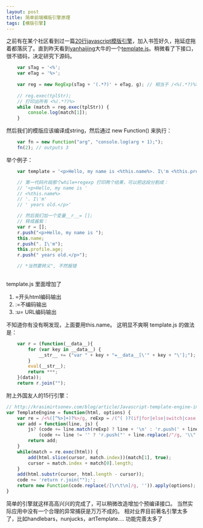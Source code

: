 ```yaml
---
layout: post
title: 简单前端模版引擎原理
tags: [模版引擎]
---
```



之前有在某个社区看到过一篇[20行javascript模版引擎](http://blog.jobbole.com/56689)，加入书签好久，拖延症拖着都落灰了。直到昨天看到[yanhaijing](https://github.com/yanhaijing)大牛的一个[template.js](https://github.com/yanhaijing/template.js)。稍微看了下接口，很不错码，决定研究下源码。

```js
    var sTag = '<%';
    var eTag = '%>';
    
    var reg = new RegExp(sTag + '(.*?)' + eTag, g); // 相当于 /<%(.*?)%>/g
    
    // reg.exec(tplStr);
    // 打印出所有 <%(.*?)%>
    while (match = reg.exec(tplStr)) {
        console.log(match[1]);
    }
```

然后我们的模版应该编译成string，然后通过 new Function() 来执行：

```js
    var fn = new Function("arg", "console.log(arg + 1);");
    fn(2); // outputs 3
```

举个例子：

```js
    var template = '<p>Hello, my name is <%this.name%>. I\'m <%this.profile.age%> years old.</p>';

    // 第一代码片段那个while+regexp 打印两个结果，可以把这段分割成：
    // '<p>Hello, my name is '
    // <%this.name%>
    // '. I\'m' 
    // ' years old.</p>'

    // 然后我们加一个变量__r__= [];
    // 转成酱紫：
    var r = [];
    r.push("<p>Hello, my name is ");
    this.name;
    r.push(". I\'m");
    this.profile.age;
    r.push(" years old.</p>");

    // *当然要转义", 不然报错
    
```

template.js 里面增加了 
1. =开头html编码输出
2. :=不编码输出
3. :u= URL编码输出

不知道你有没有啊发现，上面要用this.name。 这明显不爽啊
template.js 的做法是：

```js
    var r = (function(__data__){
        for (var key in __data__) {
            __str__ += ("var " + key + "=__data__[\'" + key + "\'];");
        }
        eval(__str__);
        return ***;
    }(data));
    return r.join("");
```


附上外国友人的15行引擎：

```js
// http://krasimirtsonev.com/blog/article/Javascript-template-engine-in-just-20-line
var TemplateEngine = function(html, options) {
    var re = /<%([^%>]+)?%>/g, reExp = /(^( )?(if|for|else|switch|case|break|{|}))(.*)?/g, code = 'var r=[];\n', cursor = 0;
    var add = function(line, js) {
        js? (code += line.match(reExp) ? line + '\n' : 'r.push(' + line + ');\n') :
            (code += line != '' ? 'r.push("' + line.replace(/"/g, '\\"') + '");\n' : '');
        return add;
    }
    while(match = re.exec(html)) {
        add(html.slice(cursor, match.index))(match[1], true);
        cursor = match.index + match[0].length;
    }
    add(html.substr(cursor, html.length - cursor));
    code += 'return r.join("");';
    return new Function(code.replace(/[\r\t\n]/g, '')).apply(options);
}
```

简单的引擎就这样高高兴兴的完成了，可以稍微改造增加个预编译接口。
当然实际应用中没有一个合理的异常捕获是万万不成的。
相对业界目前著名引擎太多了，比如handlebars，nunjucks，artTemplate.... 功能完善太多了